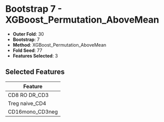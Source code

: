 # Bootstrap 7 - XGBoost_Permutation_AboveMean

- **Outer Fold**: 30
- **Bootstrap**: 7
- **Method**: XGBoost_Permutation_AboveMean
- **Fold Seed**: 77
- **Features Selected**: 3

## Selected Features

| Feature |
|---------|
| CD8 RO DR_CD3 |
| Treg naive_CD4 |
| CD16mono_CD3neg |
